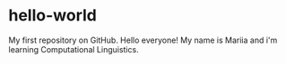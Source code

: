 # hello-world
My first repository on GitHub.
Hello everyone!
My name is Mariia and i'm learning Computational Linguistics.
